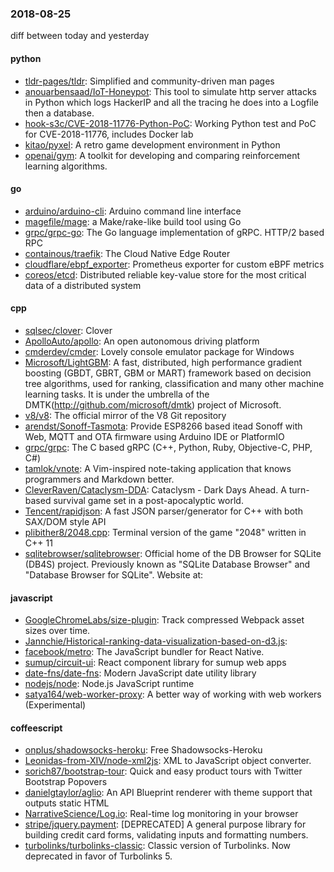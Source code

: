 ### 2018-08-25
diff between today and yesterday

#### python
* [tldr-pages/tldr](https://github.com/tldr-pages/tldr):  Simplified and community-driven man pages
* [anouarbensaad/IoT-Honeypot](https://github.com/anouarbensaad/IoT-Honeypot): This tool to simulate http server attacks in Python which logs HackerIP and all the tracing he does into a Logfile then a database.
* [hook-s3c/CVE-2018-11776-Python-PoC](https://github.com/hook-s3c/CVE-2018-11776-Python-PoC): Working Python test and PoC for CVE-2018-11776, includes Docker lab
* [kitao/pyxel](https://github.com/kitao/pyxel): A retro game development environment in Python
* [openai/gym](https://github.com/openai/gym): A toolkit for developing and comparing reinforcement learning algorithms.

#### go
* [arduino/arduino-cli](https://github.com/arduino/arduino-cli): Arduino command line interface
* [magefile/mage](https://github.com/magefile/mage): a Make/rake-like build tool using Go
* [grpc/grpc-go](https://github.com/grpc/grpc-go): The Go language implementation of gRPC. HTTP/2 based RPC
* [containous/traefik](https://github.com/containous/traefik): The Cloud Native Edge Router
* [cloudflare/ebpf_exporter](https://github.com/cloudflare/ebpf_exporter): Prometheus exporter for custom eBPF metrics
* [coreos/etcd](https://github.com/coreos/etcd): Distributed reliable key-value store for the most critical data of a distributed system

#### cpp
* [sqlsec/clover](https://github.com/sqlsec/clover): Clover
* [ApolloAuto/apollo](https://github.com/ApolloAuto/apollo): An open autonomous driving platform
* [cmderdev/cmder](https://github.com/cmderdev/cmder): Lovely console emulator package for Windows
* [Microsoft/LightGBM](https://github.com/Microsoft/LightGBM): A fast, distributed, high performance gradient boosting (GBDT, GBRT, GBM or MART) framework based on decision tree algorithms, used for ranking, classification and many other machine learning tasks. It is under the umbrella of the DMTK(http://github.com/microsoft/dmtk) project of Microsoft.
* [v8/v8](https://github.com/v8/v8): The official mirror of the V8 Git repository
* [arendst/Sonoff-Tasmota](https://github.com/arendst/Sonoff-Tasmota): Provide ESP8266 based itead Sonoff with Web, MQTT and OTA firmware using Arduino IDE or PlatformIO
* [grpc/grpc](https://github.com/grpc/grpc): The C based gRPC (C++, Python, Ruby, Objective-C, PHP, C#)
* [tamlok/vnote](https://github.com/tamlok/vnote): A Vim-inspired note-taking application that knows programmers and Markdown better.
* [CleverRaven/Cataclysm-DDA](https://github.com/CleverRaven/Cataclysm-DDA): Cataclysm - Dark Days Ahead. A turn-based survival game set in a post-apocalyptic world.
* [Tencent/rapidjson](https://github.com/Tencent/rapidjson): A fast JSON parser/generator for C++ with both SAX/DOM style API
* [plibither8/2048.cpp](https://github.com/plibither8/2048.cpp):  Terminal version of the game "2048" written in C++ 11
* [sqlitebrowser/sqlitebrowser](https://github.com/sqlitebrowser/sqlitebrowser): Official home of the DB Browser for SQLite (DB4S) project. Previously known as "SQLite Database Browser" and "Database Browser for SQLite". Website at:

#### javascript
* [GoogleChromeLabs/size-plugin](https://github.com/GoogleChromeLabs/size-plugin): Track compressed Webpack asset sizes over time.
* [Jannchie/Historical-ranking-data-visualization-based-on-d3.js](https://github.com/Jannchie/Historical-ranking-data-visualization-based-on-d3.js): 
* [facebook/metro](https://github.com/facebook/metro):  The JavaScript bundler for React Native.
* [sumup/circuit-ui](https://github.com/sumup/circuit-ui): React component library for sumup web apps
* [date-fns/date-fns](https://github.com/date-fns/date-fns):  Modern JavaScript date utility library 
* [nodejs/node](https://github.com/nodejs/node): Node.js JavaScript runtime 
* [satya164/web-worker-proxy](https://github.com/satya164/web-worker-proxy): A better way of working with web workers (Experimental)

#### coffeescript
* [onplus/shadowsocks-heroku](https://github.com/onplus/shadowsocks-heroku):  Free Shadowsocks-Heroku
* [Leonidas-from-XIV/node-xml2js](https://github.com/Leonidas-from-XIV/node-xml2js): XML to JavaScript object converter.
* [sorich87/bootstrap-tour](https://github.com/sorich87/bootstrap-tour): Quick and easy product tours with Twitter Bootstrap Popovers
* [danielgtaylor/aglio](https://github.com/danielgtaylor/aglio): An API Blueprint renderer with theme support that outputs static HTML
* [NarrativeScience/Log.io](https://github.com/NarrativeScience/Log.io): Real-time log monitoring in your browser
* [stripe/jquery.payment](https://github.com/stripe/jquery.payment): [DEPRECATED] A general purpose library for building credit card forms, validating inputs and formatting numbers.
* [turbolinks/turbolinks-classic](https://github.com/turbolinks/turbolinks-classic): Classic version of Turbolinks. Now deprecated in favor of Turbolinks 5.
